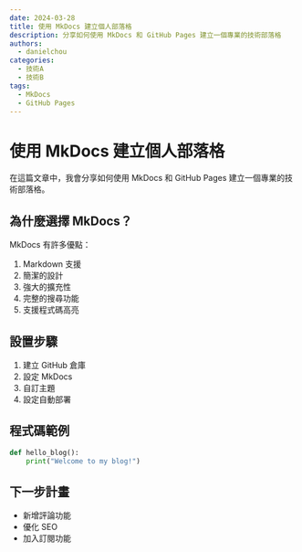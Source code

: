 ```yaml
---
date: 2024-03-28
title: 使用 MkDocs 建立個人部落格
description: 分享如何使用 MkDocs 和 GitHub Pages 建立一個專業的技術部落格
authors:
  - danielchou
categories:
  - 技術A
  - 技術B
tags:
  - MkDocs
  - GitHub Pages
---
```


# 使用 MkDocs 建立個人部落格

在這篇文章中，我會分享如何使用 MkDocs 和 GitHub Pages 建立一個專業的技術部落格。

<!-- more -->

## 為什麼選擇 MkDocs？

MkDocs 有許多優點：

1. Markdown 支援
2. 簡潔的設計
3. 強大的擴充性
4. 完整的搜尋功能
5. 支援程式碼高亮

## 設置步驟

1. 建立 GitHub 倉庫
2. 設定 MkDocs
3. 自訂主題
4. 設定自動部署

## 程式碼範例

```python
def hello_blog():
    print("Welcome to my blog!")
```

## 下一步計畫

- 新增評論功能
- 優化 SEO
- 加入訂閱功能
